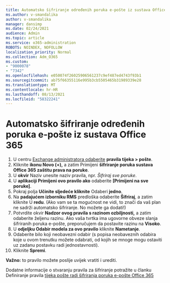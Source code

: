 ```yaml
---
title: Automatsko šifriranje određenih poruka e-pošte iz sustava Office 365
ms.author: v-smandalika
author: v-smandalika
manager: dansimp
ms.date: 02/24/2021
audience: Admin
ms.topic: article
ms.service: o365-administration
ROBOTS: NOINDEX, NOFOLLOW
localization_priority: Normal
ms.collection: Adm_O365
ms.custom:
- "9000078"
- "7342"
ms.openlocfilehash: e050074f26025906561237c9ef487ed4743f93b1
ms.sourcegitcommit: ab75f66355116e995b3cb5505465b31989339e28
ms.translationtype: MT
ms.contentlocale: hr-HR
ms.lasthandoff: 08/13/2021
ms.locfileid: "58322241"
---
```

# <a name="automatically-encrypt-certain-email-messages-from-office-365"></a>Automatsko šifriranje određenih poruka e-pošte iz sustava Office 365

1. U centru [Exchange administratora odaberite](https://outlook.office365.com/ecp/) **pravila tijeka > pošte**. 
2. Kliknite **ikonu Novo (+),** a zatim Primijeni **šifriranje poruka sustava Office 365 zaštitu prava na poruke**.
3. U **okvir** Naziv unesite naziv pravila, npr. *Šifriraj sve poruke*.
4. U **aplikaciji Primijeni ovo pravilo ako** odaberite **[Primijeni na sve poruke]**. 
5. Pokraj polja **Učinite sljedeće kliknite** Odaberi **jedno**. 
6. Na **padajućem izborniku RMS** predloška odaberite **Šifriraj**, a zatim kliknite U **redu**. (Ako vam se ta mogućnost ne vidi, to znači da vaš plan ne sadrži automatsko šifriranje. No možete ga dodati!)
7. Potvrdite okvir **Nadzor ovog pravila s razinom ozbiljnosti,** a zatim odaberite željenu razinu. Ako vaša tvrtka ima ugovorne obveze slanja šifriranih poruka e-pošte, preporučujem da postavite razinu na **Visoko**.
8. U **odjeljku Odabir modela za ovo pravilo** kliknite **Nametanje**. 
9. Odaberite bilo koji neobavezni odabir (s popisa neobaveznih odabira koje u ovom trenutku možete odabrati, od kojih se mnoge mogu ostaviti uz zadanu postavku radi jednostavnosti).
10. Kliknite **Spremi**.

**Važno:** to pravilo možete poslije uvijek vratiti i urediti.

Dodatne informacije o stvaranju pravila za šifriranje potražite u članku Definiranje pravila [tijeka pošte radi šifriranja poruka e-pošte Office 365](https://docs.microsoft.com/microsoft-365/compliance/define-mail-flow-rules-to-encrypt-email)

